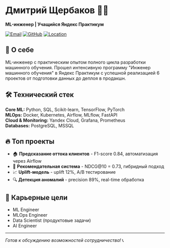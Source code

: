 # Дмитрий Щербаков 👨‍💻
**ML-инженер | Учащийся Яндекс Практикум**

[![Email](https://img.shields.io/badge/Email-aiopendata@gmail.com-blue?style=flat&logo=gmail)](mailto:aiopendata@gmail.com)
[![GitHub](https://img.shields.io/badge/GitHub-DataClasse-black?style=flat&logo=github)](https://github.com/DataClasse)
[![Location](https://img.shields.io/badge/Location-Moscow-red?style=flat&logo=location)]()

## 🚀 О себе
ML-инженер с практическим опытом полного цикла разработки машинного обучения. Прошел интенсивную программу "Инженер машинного обучения" в Яндекс Практикум с успешной реализацией 6 проектов от подготовки данных до деплоя в продакшн.

## 🛠 Технический стек
**Core ML:** Python, SQL, Scikit-learn, TensorFlow, PyTorch  
**MLOps:** Docker, Kubernetes, Airflow, MLflow, FastAPI  
**Cloud & Monitoring:** Yandex Cloud, Grafana, Prometheus  
**Databases:** PostgreSQL, MSSQL  

## 🔥 Топ проекты
- 🏠 **Предсказание оттока клиентов** - F1-score 0.84, автоматизация через Airflow
- 🎵 **Рекомендательная система** - NDCG@10 = 0.73, гибридный подход
- 📈 **Uplift-модель** - uplift 12%, A/B тестирование
- 🔍 **Детекция аномалий** - precision 89%, real-time обработка

## 🎯 Карьерные цели
- ML Engineer
- MLOps Engineer  
- Data Scientist (продуктовые задачи)
- AI Engineer

---
*Готов к обсуждению возможностей сотрудничества!* 📞
